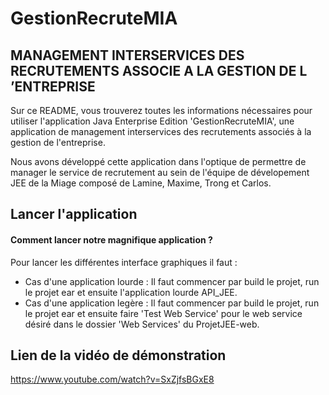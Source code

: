 # GestionRecruteMIA
## MANAGEMENT INTERSERVICES DES RECRUTEMENTS ASSOCIE A LA GESTION DE L ’ENTREPRISE

Sur ce README, vous trouverez toutes les informations nécessaires pour utiliser l'application Java Enterprise Edition 'GestionRecruteMIA', une application de management interservices des recrutements associés à la gestion de l'entreprise.

Nous avons développé cette application dans l'optique de permettre de manager le service de recrutement au sein de l'équipe de dévelopement JEE de la Miage composé de Lamine, Maxime, Trong et Carlos.

## Lancer l'application

#### Comment lancer notre magnifique application ?

Pour lancer les différentes interface graphiques il faut :
- Cas d'une application lourde : Il faut commencer par build le projet, run le projet ear et ensuite l'application lourde API_JEE.
- Cas d'une application legère : Il faut commencer par build le projet, run le projet ear et ensuite faire 'Test Web Service' pour le web service désiré dans le dossier 'Web Services' du ProjetJEE-web.

## Lien de la vidéo de démonstration

https://www.youtube.com/watch?v=SxZjfsBGxE8
